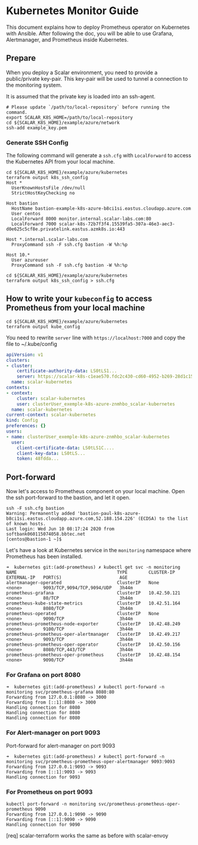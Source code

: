 # Kubernetes Monitor Guide

This document explains how to deploy Prometheus operator on Kubernetes with Ansible. After following the doc, you will be able to use Grafana, Alertmanager, and Prometheus inside Kubernetes.

## Prepare

When you deploy a Scalar environment, you need to provide a public/private key-pair. This key-pair will be used to tunnel a connection to the monitoring system.

It is assumed that the private key is loaded into an ssh-agent.

```console
# Please update `/path/to/local-repository` before running the command.
export SCALAR_K8S_HOME=/path/to/local-repository
cd ${SCALAR_K8S_HOME}/example/azure/network
ssh-add example_key.pem
```

### Generate SSH Config

The following command will generate a `ssh.cfg` with `LocalForward` to access the Kubernetes API from your local machine.

```console
cd ${SCALAR_K8S_HOME}/example/azure/kubernetes
terraform output k8s_ssh_config
Host *
  UserKnownHostsFile /dev/null
  StrictHostKeyChecking no

Host bastion
  HostName bastion-example-k8s-azure-b8ci1si.eastus.cloudapp.azure.com
  User centos
  LocalForward 8000 monitor.internal.scalar-labs.com:80
  LocalForward 7000 scalar-k8s-72b7f3f4.15539fa5-307a-46e3-aec3-d0e625c5cf8e.privatelink.eastus.azmk8s.io:443

Host *.internal.scalar-labs.com
  ProxyCommand ssh -F ssh.cfg bastion -W %h:%p

Host 10.*
  User azureuser
  ProxyCommand ssh -F ssh.cfg bastion -W %h:%p
```

```console
cd ${SCALAR_K8S_HOME}/example/azure/kubernetes
terraform output k8s_ssh_config > ssh.cfg
```

## How to write your `kubeconfig` to access Prometheus from your local machine

```console
cd ${SCALAR_K8S_HOME}/example/azure/kubernetes
terraform output kube_config
```

You need to rewrite `server` line with `https://localhost:7000` and copy the file to ~/.kube/config

```yml
apiVersion: v1
clusters:
- cluster:
    certificate-authority-data: LS0tLS1...
    server: https://scalar-k8s-c1eae570.fdc2c430-cd60-4952-b269-28d1c1583ca7.privatelink.eastus.azmk8s.io:443
  name: scalar-kubernetes
contexts:
- context:
    cluster: scalar-kubernetes
    user: clusterUser_exemple-k8s-azure-znmhbo_scalar-kubernetes
  name: scalar-kubernetes
current-context: scalar-kubernetes
kind: Config
preferences: {}
users:
- name: clusterUser_exemple-k8s-azure-znmhbo_scalar-kubernetes
  user:
    client-certificate-data: LS0tLS1C....
    client-key-data: LS0tLS...
    token: 48fdda...
```

## Port-forward

Now let's access to Prometheus component on your local machine. Open the ssh port-forward to the bastion, and let it open.

```console
ssh -F ssh.cfg bastion
Warning: Permanently added 'bastion-paul-k8s-azure-b8ci1si.eastus.cloudapp.azure.com,52.188.154.226' (ECDSA) to the list of known hosts.
Last login: Wed Jun 10 08:17:24 2020 from softbank060115074058.bbtec.net
[centos@bastion-1 ~]$
```

Let's have a look at Kubernetes service in the `monitoring` namespace where Prometheus has been installed.

```console
➜  kubernetes git:(add-prometheus) ✗ kubectl get svc -n monitoring
NAME                                      TYPE        CLUSTER-IP     EXTERNAL-IP   PORT(S)                      AGE
alertmanager-operated                     ClusterIP   None           <none>        9093/TCP,9094/TCP,9094/UDP   3h44m
prometheus-grafana                        ClusterIP   10.42.50.121   <none>        80/TCP                       3h44m
prometheus-kube-state-metrics             ClusterIP   10.42.51.164   <none>        8080/TCP                     3h44m
prometheus-operated                       ClusterIP   None           <none>        9090/TCP                     3h44m
prometheus-prometheus-node-exporter       ClusterIP   10.42.48.249   <none>        9100/TCP                     3h44m
prometheus-prometheus-oper-alertmanager   ClusterIP   10.42.49.217   <none>        9093/TCP                     3h44m
prometheus-prometheus-oper-operator       ClusterIP   10.42.50.156   <none>        8080/TCP,443/TCP             3h44m
prometheus-prometheus-oper-prometheus     ClusterIP   10.42.48.154   <none>        9090/TCP                     3h44m
```

### For Grafana on port 8080

```console
➜  kubernetes git:(add-prometheus) ✗ kubectl port-forward -n monitoring svc/prometheus-grafana 8080:80
Forwarding from 127.0.0.1:8080 -> 3000
Forwarding from [::1]:8080 -> 3000
Handling connection for 8080
Handling connection for 8080
Handling connection for 8080
```

### For Alert-manager on port 9093

Port-forward for alert-manager on port 9093

```console
➜  kubernetes git:(add-prometheus) ✗ kubectl port-forward -n monitoring svc/prometheus-prometheus-oper-alertmanager 9093:9093
Forwarding from 127.0.0.1:9093 -> 9093
Forwarding from [::1]:9093 -> 9093
Handling connection for 9093
```

### For Prometheus on port 9093

```console
kubectl port-forward -n monitoring svc/prometheus-prometheus-oper-prometheus 9090
Forwarding from 127.0.0.1:9090 -> 9090
Forwarding from [::1]:9090 -> 9090
Handling connection for 9090
```
[req] scalar-terraform works the same as before with scalar-envoy